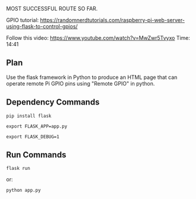 MOST SUCCESSFUL ROUTE SO FAR. 

GPIO tutorial: https://randomnerdtutorials.com/raspberry-pi-web-server-using-flask-to-control-gpios/

Follow this video: https://www.youtube.com/watch?v=MwZwr5Tvyxo
Time: 14:41

## Plan
Use the flask framework in Python to produce an HTML page that can operate remote Pi GPIO pins using "Remote GPIO" in python.

## Dependency Commands
```
pip install flask

export FLASK_APP=app.py

export FLASK_DEBUG=1
```

## Run Commands
```
flask run
```
or:
```
python app.py
```